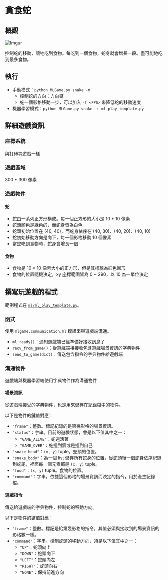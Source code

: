 # 貪食蛇

## 概觀

![Imgur](https://i.imgur.com/aVDPwWP.gif)

控制蛇的移動，讓牠吃到食物。每吃到一個食物，蛇身就會增長一段。盡可能地吃到最多食物。

## 執行

* 手動模式：`python MLGame.py snake -m`
    * 控制蛇的方向：方向鍵
    * 蛇一個影格移動一步，可以加入 `-f <FPS>` 來降低蛇的移動速度
* 機器學習模式：`python MLGame.py snake -i ml_play_template.py`

## 詳細遊戲資訊

### 座標系統

與打磚塊遊戲一樣

### 遊戲區域

300 \* 300 像素

### 遊戲物件

#### 蛇

* 蛇由一系列正方形構成。每一個正方形的大小是 10 \* 10 像素
* 蛇頭顏色是綠色的，而蛇身皆為白色
* 蛇頭初始位置在 (40, 40)，而蛇身依序在 (40, 30)、(40, 20)、(40, 10)
* 蛇初始移動方向是向下，每一個影格移動 10 個像素
* 當蛇吃到食物時，蛇身會增長一個

#### 食物

* 食物是 10 \* 10 像素大小的正方形，但是其樣貌為紅色圓形
* 食物的位置隨機決定，xy 座標範圍皆為 0 ~ 290，以 10 為一單位決定

## 撰寫玩遊戲的程式

範例程式在 [`ml/ml_play_template.py`](ml/ml_play_template.py)。

### 函式

使用 `mlgame.communication.ml` 模組來與遊戲端溝通。

* `ml_ready()`：通知遊戲端已經準備好接收訊息了
* `recv_from_game()`：從遊戲端接接收包含遊戲場景資訊的字典物件
* `send_to_game(dict)`：傳送包含指令的字典物件給遊戲端

### 溝通物件

遊戲端與機器學習端使用字典物件作為溝通物件

#### 場景資訊

從遊戲端接受的字典物件，也是用來儲存在紀錄檔中的物件。

以下是物件的鍵值對應：

* `"frame"`：整數。標記紀錄的是第幾影格的場景資訊。
* `"status"`：字串。目前的遊戲狀態，會是以下值其中之一：
    * `"GAME_ALIVE"`：蛇還活著
    * `"GAME_OVER"`：蛇撞到牆或是撞到自己
* `"snake_head"`：`(x, y)` tuple。蛇頭的位置。
* `"snake_body"`：為一個 list 儲存所有蛇身的位置，從蛇頭後一個蛇身依序紀錄到蛇尾，裡面每一個元素都是 `(x, y)` tuple。
* `"food"`：`(x, y)` tuple。食物的位置。
* `"command"`：字串。依據這個影格的場景資訊而決定的指令，用於產生紀錄檔。

#### 遊戲指令

傳送給遊戲端的字典物件，控制蛇的移動方向。

以下是物件的鍵值對應：

* `"frame"`：整數。標記是給第幾影格的指令，其值必須與接收到的場景資訊的影格數一樣。
* `"command"`：字串。控制蛇頭的移動方向，須是以下值其中之一：
    * `"UP"`：蛇頭向上
    * `"DOWN"`：蛇頭向下
    * `"LEFT"`：蛇頭向左
    * `"RIGHT"`：蛇頭向右
    * `"NONE"`：保持前進方向
